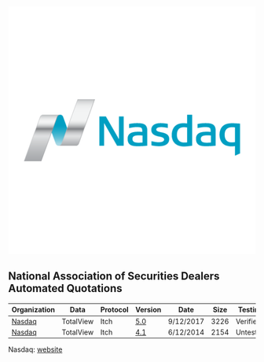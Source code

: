 ![Nasdaq](https://github.com/Open-Markets-Initiative/Directory/blob/master/Logos/Nasdaq.png)


## National Association of Securities Dealers Automated Quotations

|Organization | Data | Protocol | Version | Date | Size | Testing | Specification|
|--- | --- | --- | --- | --- | --- | --- | ---|
|[Nasdaq](https://github.com/Open-Markets-Initiative/wireshark-lua/tree/master/Nasdaq "National Association of Securities Dealers Automated Quotations Dissectors") | TotalView | Itch | [5.0](https://github.com/Open-Markets-Initiative/wireshark-lua/blob/master/Nasdaq/Nasdaq.TotalView.Itch.5.0.Script.Dissector.lua "National Association of Securities Dealers Automated Quotations 5.0 Script Dissector") | 9/12/2017 | 3226 | Verified | [url](www.nasdaq.com "Protocol specification") - [pdf](https://github.com/Open-Markets-Initiative/Directory/blob/master/Specifications/Nasdaq/Nasdaq.TotalView.Itch.5.0.pdf "Specification manual")|
|[Nasdaq](https://github.com/Open-Markets-Initiative/wireshark-lua/tree/master/Nasdaq "National Association of Securities Dealers Automated Quotations Dissectors") | TotalView | Itch | [4.1](https://github.com/Open-Markets-Initiative/wireshark-lua/blob/master/Nasdaq/Nasdaq.TotalView.Itch.4.1.Script.Dissector.lua "National Association of Securities Dealers Automated Quotations 4.1 Script Dissector") | 6/12/2014 | 2154 | Untested | [pdf](https://github.com/Open-Markets-Initiative/Directory/blob/master/Specifications/Nasdaq/Nasdaq.TotalView.Itch.4.1.pdf "Specification manual")|


Nasdaq: [website](https://www.nasdaq.com "Go to National Association of Securities Dealers Automated Quotations")

